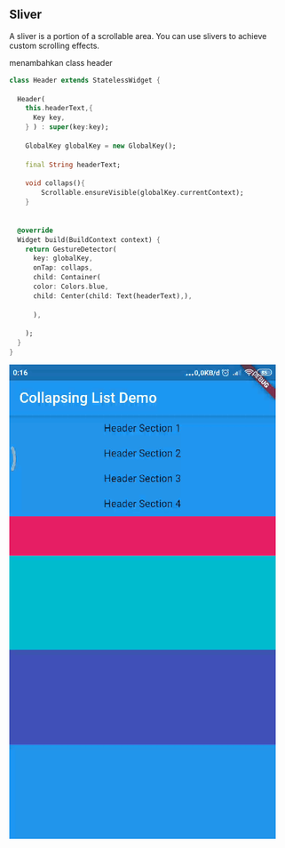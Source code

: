 
## Sliver
A sliver is a portion of a scrollable area. You can use slivers to achieve custom scrolling effects.

menambahkan class header


```dart
class Header extends StatelessWidget {

  Header(
    this.headerText,{
      Key key,
    } ) : super(key:key);

    GlobalKey globalKey = new GlobalKey();

    final String headerText;

    void collaps(){
        Scrollable.ensureVisible(globalKey.currentContext);
    }


  @override
  Widget build(BuildContext context) {
    return GestureDetector(
      key: globalKey,
      onTap: collaps,
      child: Container(
      color: Colors.blue,
      child: Center(child: Text(headerText),),

      ),
      
    );
  }
}
```

<img src="kasus/livers_demystified/img/kasus.gif">
